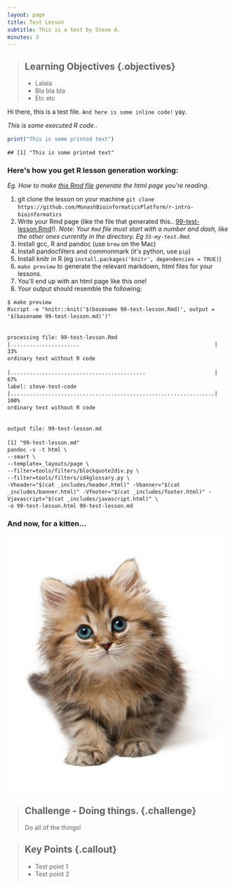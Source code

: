 ```yaml
---
layout: page
title: Test Lesson
subtitle: This is a test by Steve A.
minutes: 3
---
```


> ## Learning Objectives {.objectives}
> * Lalala
> * Bla bla bla
> * Etc etc

Hi there, this is a test file. `And here is some inline code!` yay.

*This is some executed R code..*


```r
print("This is some printed text")
```

```
## [1] "This is some printed text"
```

### Here's how you get R lesson generation working:
_Eg. How to make [this Rmd file](https://raw.githubusercontent.com/steveandroulakis/r-novice-inflammation/gh-pages/99-test-lesson.Rmd) generate the html page you're reading._

1. git clone the lesson on your machine `git clone https://github.com/MonashBioinformaticsPlatform/r-intro-bioinformatics`
2. Write your Rmd page (like the file that generated this.. [99-test-lesson.Rmd](99-test-lesson.Rmd)!). *Note: Your `Rmd` file must start with a number and dash, like the other ones currently in the directory. Eg `55-my-test.Rmd`.*
3. Install gcc, R and pandoc (use `brew` on the Mac)
4. Install pandocfilters and commonmark (it's python, use `pip`)
5. Install knitr in R (eg `install.packages('knitr', dependencies = TRUE)`)
6. `make preview` to generate the relevant markdown, html files for your lessons.
7. You'll end up with an html page like this one!
8. Your output should resemble the following:

```
$ make preview
Rscript -e "knitr::knit('$(basename 99-test-lesson.Rmd)', output = '$(basename 99-test-lesson.md)')"


processing file: 99-test-lesson.Rmd
|......................                                           |  33%
ordinary text without R code

|...........................................                      |  67%
label: steve-test-code
|.................................................................| 100%
ordinary text without R code


output file: 99-test-lesson.md

[1] "99-test-lesson.md"
pandoc -s -t html \
--smart \
--template=_layouts/page \
--filter=tools/filters/blockquote2div.py \
--filter=tools/filters/id4glossary.py \
-Vheader="$(cat _includes/header.html)" -Vbanner="$(cat _includes/banner.html)" -Vfooter="$(cat _includes/footer.html)" -Vjavascript="$(cat _includes/javascript.html)" \
-o 99-test-lesson.html 99-test-lesson.md
```

### And now, for a kitten...
<img src="fig/kitten.png" alt="A Kitten" />

> ## Challenge - Doing things. {.challenge}
>
> Do all of the things!

> ## Key Points {.callout}
>
> * Test point 1
> * Test point 2
